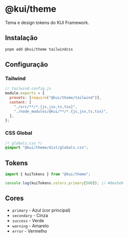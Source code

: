 # @kui/theme

Tema e design tokens do KUI Framework.

## Instalação

```bash
pnpm add @kui/theme tailwindcss
```

## Configuração

### Tailwind

```javascript
// tailwind.config.js
module.exports = {
  presets: [require("@kui/theme/tailwind")],
  content: [
    "./src/**/*.{js,jsx,ts,tsx}",
    "./node_modules/@kui/**/*.{js,jsx,ts,tsx}",
  ],
};
```

### CSS Global

```css
/* globals.css */
@import "@kui/theme/dist/globals.css";
```

## Tokens

```typescript
import { kuiTokens } from "@kui/theme";

console.log(kuiTokens.colors.primary[500]); // #0ea5e9
```

## Cores

- `primary` - Azul (cor principal)
- `secondary` - Cinza
- `success` - Verde
- `warning` - Amarelo
- `error` - Vermelho

